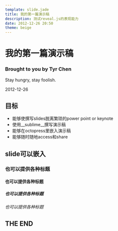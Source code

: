```yaml
---
template: slide.jade
title: 我的第一篇演示稿
description: 测试reveal.js的表现能力
date: 2012-12-26 20:50
theme: beige
---
```


   # 我的第一篇演示稿
   ### Brought to you by Tyr Chen
   Stay hungry, stay foolish.
   
   2012-12-26


<!--more-->

   
   ## 目标

   * 能够使撰写slides脱离繁琐的power point or keynote
   * 使用__sublime__撰写演示稿
   * 能够在octopress里嵌入演示稿
   * 能够随时随地access和share


   ## slide可以嵌入

   ### 也可以提供各种标题
   #### 也可以提供各种标题
   ##### 也可以提供各种标题
   ###### 也可以提供各种标题

   
   ## THE END


